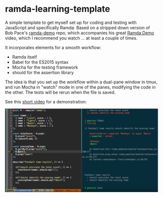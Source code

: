# ramda-learning-template

A simple template to get myself set up for coding and testing with JavaScript and specifically Ramda. 
Based on a stripped down version of Bob Pace's [ramda-demo](https://github.com/bobpace/ramda-demo) repo, which
accompanies his great [Ramda Demo](https://www.youtube.com/watch?v=digajAH_5IU) video, which I recommend you
watch ... at least a couple of times.

It incorporates elements for a smooth workflow:

- Ramda itself
- Babel for the ES2015 syntax
- Mocha for the testing framework
- should for the assertion library

The idea is that you set up the workflow within a dual-pane window in tmux, and run Mocha in "watch" mode
in one of the panes, modifying the code in the other. The tests will be rerun when the file is saved.

See this [short video](https://www.youtube.com/watch?v=FJkmPuQLLfw) for a demonstration:

[![demo video](demo.png)](https://www.youtube.com/watch?v=FJkmPuQLLfw)
